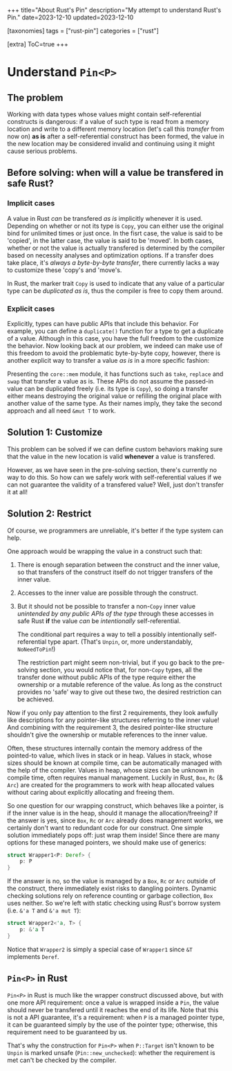 +++
title="About Rust's Pin"
description="My attempt to understand Rust's Pin."
date=2023-12-10
updated=2023-12-10

[taxonomies]
tags = ["rust-pin"]
categories = ["rust"]

[extra]
ToC=true
+++

# Understand `Pin<P>`

## The problem

Working with data types whose values might contain self-referential constructs
is dangerous: if a value of such type is read from a memory location and write
to a different memory location (let's call this *transfer* from now on) **as is**
after a self-referential construct has been formed, the value in the new location
may be considered invalid and continuing using it might cause serious problems.

## Before solving: when will a value be transfered in safe Rust?

### Implicit cases

A value in Rust *can* be transfered *as is* implicitly whenever it is used. Depending
on whether or not its type is `Copy`, you can either use the original bind for unlimited
times or just once. In the fisrt case, the value is said to be 'copied', in the latter
case, the value is said to be 'moved'. In both cases, whether or not the value is actually
transfered is determined by the compiler based on necessity analyses and optimization
options. If a transfer does take place, it's *always a byte-by-byte transfer*, there
currently lacks a way to customize these 'copy's and 'move's.

In Rust, the marker trait `Copy` is used to indicate that any value of a particular
type can be *duplicated as is*, thus the compiler is free to copy them around.

### Explicit cases

Explicitly, types can have public APIs that include this behavior. For example, you
can define a `duplicate()` function for a type to get a duplicate of a value.
Although in this case, you have the full freedom to the customize the behavior. Now
looking back at our problem, we indeed can make use of this freedom to avoid the
problematic byte-by-byte copy, however, there is another explicit way to transfer a
value *as is* in a more specific fashion:

Presenting the `core::mem` module, it has functions such as `take`, `replace` and `swap`
that transfer a value as is. These APIs do not assume the passed-in value can be duplicated
freely (i.e. its type is `Copy`), so doing a transfer either means destroying the original
value or refilling the original place with another value of the same type. As their
names imply, they take the second approach and all need `&mut T` to work.

## Solution 1: Customize

This problem can be solved if we can define custom behaviors making sure that the
value in the new location is valid **whenever** a value is transfered.

However, as we have seen in the pre-solving section, there's currently no way to do
this. So how can we safely work with self-referential values if we can not guarantee
the validity of a transfered value? Well, just don't transfer it at all!

## Solution 2: Restrict

Of course, we programmers are unreliable, it's better if the type system can
help.

One approach would be wrapping the value in a construct such that:

1. There is enough separation between the construct and the inner value, so
   that transfers of the construct itself do not trigger transfers of the
   inner value.
2. Accesses to the inner value are possible through the construct.
3. But it should not be possible to transfer a non-`Copy` inner value *unintended
   by any public APIs of the type* through these accesses in safe Rust **if** the
   value *can* be *intentionally* self-referential.

   The conditional part requires a way to tell a possibly intentionally
   self-referential type apart. (That's `Unpin`, or, more understandably, `NoNeedToPin`!)

   The restriction part might seem non-trivial, but if you go back to the pre-solving
   section, you would notice that, for non-`Copy` types, all the transfer done without
   public APIs of the type require either the ownership or a mutable reference of the
   value. As long as the construct provides no 'safe' way to give out these two, the
   desired restriction can be achieved.

Now if you only pay attention to the first 2 requirements, they look awfully like
descriptions for any pointer-like structures referring to the inner value! And
combining with the requirement 3, the desired pointer-like structure shouldn't
give the ownership or mutable references to the inner value.

Often, these structures internally contain the memory address of the pointed-to
value, which lives in stack or in heap. Values in stack, whose sizes should be
known at compile time, can be automatically managed with the help of the compiler.
Values in heap, whose sizes can be unknown in compile time, often requires manual
management. Luckily in Rust, `Box`, `Rc` (& `Arc`) are created for the programmers
to work with heap allocated values without caring about explicitly allocating and
freeing them.

So one question for our wrapping construct, which behaves like a pointer, is if the
inner value is in the heap, should it manage the allocation/freeing? If the answer is
yes, since `Box`, `Rc` or `Arc` already does management works, we certainly don't want
to redundant code for our construct. One simple solution immediately pops off: just wrap
them inside! Since there are many options for these managed pointers, we should make use
of generics:

```rust
struct Wrapper1<P: Deref> {
    p: P
}
```

If the answer is no, so the value is managed by a `Box`, `Rc` or `Arc` outside of
the construct, there immediately exist risks to dangling pointers. Dynamic checking
solutions rely on reference counting or garbage collection, `Box` uses neither. So
we're left with static checking using Rust's borrow system (i.e. `&'a T` and `&'a mut T`):

```rust
struct Wrapper2<'a, T> {
    p: &'a T
}
```

Notice that `Wrapper2` is simply a special case of `Wrapper1` since `&T` implements
`Deref`.

## `Pin<P>` in Rust

`Pin<P>` in Rust is much like the wrapper construct discussed above, but with one more
API requirement: once a value is wrapped inside a `Pin`, the value should never be
transfered until it reaches the end of its life. Note that this is not a API guarantee,
it's a requirement: when `P` is a managed pointer type, it can be guaranteed simply by
the use of the pointer type; otherwise, this requirement need to be guaranteed by us.

That's why the construction for `Pin<P>` when `P::Target` isn't known to be `Unpin` is
marked unsafe (`Pin::new_unchecked`): whether the requirement is met can't be checked by
the compiler.
